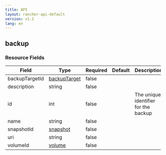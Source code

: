 ```yaml
---
title: API
layout: rancher-api-default
version: v1.2
lang: en
---
```


## backup





### Resource Fields

Field | Type | Required | Default | Description
---|---|---|---|---
backupTargetId | [backupTarget]({{site.baseurl}}/rancher/{{page.version}}/{{page.lang}}/api/api-resources/backupTarget/) | false |  | 
description | string | false |  | 
id | int | false |  | The unique identifier for the backup
name | string | false |  | 
snapshotId | [snapshot]({{site.baseurl}}/rancher/{{page.version}}/{{page.lang}}/api/api-resources/snapshot/) | false |  | 
uri | string | false |  | 
volumeId | [volume]({{site.baseurl}}/rancher/{{page.version}}/{{page.lang}}/api/api-resources/volume/) | false |  | 

